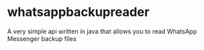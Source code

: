 # whatsappbackupreader
A very simple api written in java that allows you to read WhatsApp Messenger backup files
